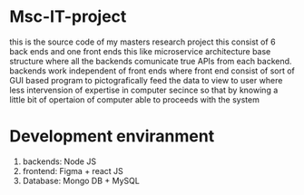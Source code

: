 # Msc-IT-project
this is the source code of my masters research project
this consist of 6 back ends and one front ends
this like microservice architecture base structure where all the backends comunicate true APIs from each backend.
backends work independent of front ends 
where front end consist of sort of GUI based program to pictografically feed the data to view to user where less intervension of expertise in computer secince
so that by knowing a little bit of opertaion of computer able to proceeds with the system

# Development enviranment

1. backends: Node JS
2. frontend: Figma + react JS
3. Database: Mongo DB + MySQL
